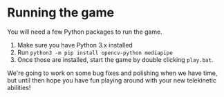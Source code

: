 # Running the game

You will need a few Python packages to run the game.
1. Make sure you have Python 3.x installed
2. Run `python3 -m pip install opencv-python mediapipe`
3. Once those are installed, start the game by double clicking `play.bat`.

We're going to work on some bug fixes and polishing when we have time, but until then hope you have fun playing around with your new telekinetic abilities!
